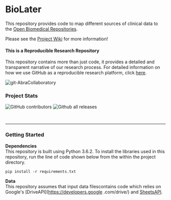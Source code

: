 # BioLater

This repository provides code to map different sources of clinical data to the [Open Biomedical Repositories](http://www.obofoundry.org/).

Please see the [Project Wiki](https://github.com/callahantiff/BioLater/wiki) for more information!


#### This is a Reproducible Research Repository
This repository contains more than just code, it provides a detailed and transparent narrative of our research process. For detailed information on how we use GitHub as a reproducible research platform, click [here](https://github.com/callahantiff/PheKnowVec/wiki/Using-GitHub-as-a-Reproducible-Research-Platform).

<img src="https://img.shields.io/badge/ReproducibleResearch-AbraCollaboratory-magenta.svg?style=flat-square" alt="git-AbraCollaboratory">

### Project Stats

![GitHub contributors](https://img.shields.io/github/contributors/callahantiff/BioLater.svg?color=yellow&style=flat-square) ![Github all releases](https://img.shields.io/github/downloads/callahantiff/BioLater/total.svg?color=dodgerblue&style=flat-square)

<br>

______
### Getting Started

**Dependencies**  
This repository is built using Python 3.6.2. To install the libraries used in this repository, run the line of code
shown below from the within the project directory.
```
pip install -r requirements.txt
```

**Data**  
This repository assumes that input data filescontains code which relies on Google's [DriveAPI](https://developers.google
.com/drive/) and [SheetsAPI](https://developers.google.com/sheets/api/).
